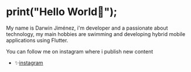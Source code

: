 # print("Hello World👋"); 
 
 My name is Darwin Jiménez, i'm developer and a passionate about technology, my main hobbies are swimming and developing hybrid mobile applications using Flutter.
 
 You can follow me on instagram where i publish new content

- ✨[instagram](https://www.instagram.com/ITSDARWINDEV/)

<!---
DARWINDEV/DARWINDEV is a ✨ special ✨ repository because its `README.md` (this file) appears on your GitHub profile.
You can click the Preview link to take a look at your changes.
--->
